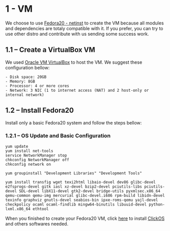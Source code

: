 # 1 - VM

We choose to use [Fedora20 - netinst](http://fedoraproject.org/en/download-splash?file=http://download.fedoraproject.org/pub/fedora/linux/releases/20/Fedora/x86_64/iso/Fedora-20-x86_64-netinst.iso) to create the VM because  all modules and dependencies are totaly compatible with it. If you prefer, you can try to use other distro and contribute with us sending some success work.

## 1.1 – Create a VirtualBox VM

We used [Oracle VM VirtualBox](https://www.virtualbox.org/) to host the VM. We suggest these configuration bellow:

```
- Disk space: 20GB
- Memory: 8GB
- Processor: 4 or more cores
- Network: 3 NIC (1 to internet access (NAT) and 2 host-only or internal network)
```

## 1.2 – Install Fedora20

Install only a basic Fedora20 system and follow the steps bellow:

### 1.2.1 – OS Update and Basic Configuration

```
yum update
yum install net-tools
service NetworkManager stop
chkconfig NetworkManager off
chkconfig network on

yum groupinstall "Development Libraries" "Development Tools"

yum install transfig wget texi2html libaio-devel dev86 glibc-devel e2fsprogs-devel gitk iasl xz-devel bzip2-devel pciutils-libs pciutils-devel SDL-devel libX11-devel gtk2-devel bridge-utils pyxmlsec.x86_64 qemu-common qemu-img mercurial glibc-devel.i686 rpm-build libidn-devel texinfo graphviz gnutls-devel seabios-bin ipxe-roms-qemu yajl-devel checkpolicy ocaml ocaml-findlib mingw64-binutils libuuid-devel python-lxml.x86_64 ethtool
```

When you finished to create your Fedora20 VM, click [here](/2_install_ClickOS.md) to install [ClickOS](http://cnp.neclab.eu/getting-started#clickos) and others softwares needed.
